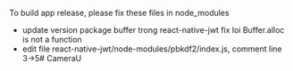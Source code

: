 To build app release, please fix these files in node_modules
- update version package buffer trong react-native-jwt fix loi Buffer.alloc is not a function
- edit file react-native-jwt/node-modules/pbkdf2/index.js, comment line 3->5# CameraU
